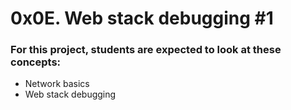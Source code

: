 # 0x0E. Web stack debugging #1

### For this project, students are expected to look at these concepts:

- Network basics
- Web stack debugging
